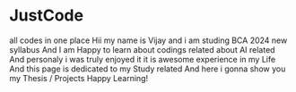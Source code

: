 # JustCode
all codes in one place
Hii my name is Vijay
and i am studing BCA 2024 new syllabus
And I am Happy to learn about codings related about AI related 
And personaly i was truly enjoyed it
it is awesome experience in my Life
And this page is dedicated to my Study related
And here i gonna show you my Thesis / Projects
Happy Learning!
